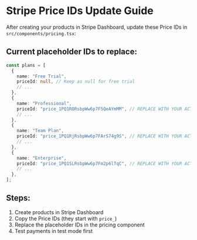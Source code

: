 # Stripe Price IDs Update Guide

After creating your products in Stripe Dashboard, update these Price IDs in `src/components/pricing.tsx`:

## Current placeholder IDs to replace:

```typescript
const plans = [
  {
    name: "Free Trial",
    priceId: null, // Keep as null for free trial
    // ...
  },
  {
    name: "Professional",
    priceId: "price_1PQ1RORsbpWw6p7F5QeAYmMM", // REPLACE WITH YOUR ACTUAL PRICE ID
    // ...
  },
  {
    name: "Team Plan",
    priceId: "price_1PQ1RjRsbpWw6p7FArS74g9S", // REPLACE WITH YOUR ACTUAL PRICE ID
    // ...
  },
  {
    name: "Enterprise",
    priceId: "price_1PQ1SLRsbpWw6p7Fm2p6lTqC", // REPLACE WITH YOUR ACTUAL PRICE ID
    // ...
  },
];
```

## Steps:
1. Create products in Stripe Dashboard
2. Copy the Price IDs (they start with `price_`)
3. Replace the placeholder IDs in the pricing component
4. Test payments in test mode first
